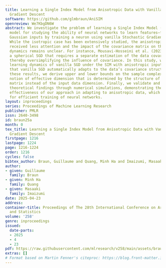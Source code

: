 ```yaml
---
title: Learning a Single Index Model from Anisotropic Data with Vanilla Stochastic
  Gradient Descent
software: https://github.com/glmbraun/AniSIM
openreview: We7KbgDN6W
abstract: We investigate the problem of learning a Single Index Model (SIM)—a popular
  model for studying the ability of neural networks to learn features—from anisotropic
  Gaussian inputs by training a neuron using vanilla Stochastic Gradient Descent (SGD).
  While the isotropic case has been extensively studied, the anisotropic case has
  received less attention and the impact of the covariance matrix on the learning
  dynamics remains unclear. For instance, Mousavi-Hosseini et al. (2023b) proposed
  a spherical SGD that requires a separate estimation of the data covariance matrix,
  thereby oversimplifying the influence of covariance. In this study, we analyze the
  learning dynamics of vanilla SGD under the SIM with anisotropic input data, demonstrating
  that vanilla SGD automatically adapts to the data’s covariance structure. Leveraging
  these results, we derive upper and lower bounds on the sample complexity using a
  notion of effective dimension that is determined by the structure of the covariance
  matrix instead of the input data dimension. Finally, we validate and extend our
  theoretical findings through numerical simulations, demonstrating the practical
  effectiveness of our approach in adapting to anisotropic data, which has implications
  for efficient training of neural networks.
layout: inproceedings
series: Proceedings of Machine Learning Research
publisher: PMLR
issn: 2640-3498
id: braun25a
month: 0
tex_title: Learning a Single Index Model from Anisotropic Data with Vanilla Stochastic
  Gradient Descent
firstpage: 1216
lastpage: 1224
page: 1216-1224
order: 1216
cycles: false
bibtex_author: Braun, Guillaume and Quang, Minh Ha and Imaizumi, Masaaki
author:
- given: Guillaume
  family: Braun
- given: Minh Ha
  family: Quang
- given: Masaaki
  family: Imaizumi
date: 2025-04-23
address:
container-title: Proceedings of The 28th International Conference on Artificial Intelligence
  and Statistics
volume: '258'
genre: inproceedings
issued:
  date-parts:
  - 2025
  - 4
  - 23
pdf: https://raw.githubusercontent.com/mlresearch/v258/main/assets/braun25a/braun25a.pdf
extras: []
# Format based on Martin Fenner's citeproc: https://blog.front-matter.io/posts/citeproc-yaml-for-bibliographies/
---
```

